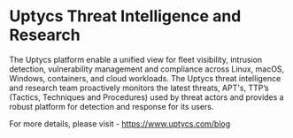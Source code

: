 # Uptycs Threat Intelligence and Research

The Uptycs platform enable a unified view for fleet visibility, intrusion detection, vulnerability management and compliance across Linux, macOS, Windows, containers, and cloud workloads. The Uptycs threat intelligence and research team proactively monitors the latest threats, APT's, TTP’s (Tactics, Techniques and Procedures) used by threat actors and provides a robust platform for detection and response for its users. 

For more details, please visit - https://www.uptycs.com/blog
